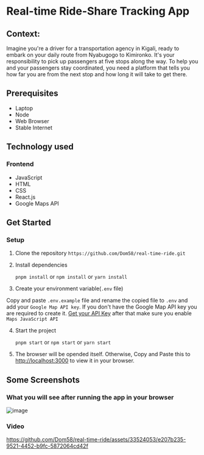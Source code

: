 # Real-time Ride-Share Tracking App

## Context:
Imagine you're a driver for a transportation agency in Kigali, ready to embark on your
daily route from Nyabugogo to Kimironko. It's your responsibility to pick up passengers at
five stops along the way. To help you and your passengers stay coordinated, you need a
platform that tells you how far you are from the next stop and how long it will take to get
there.

## Prerequisites
  * Laptop
  * Node
  * Web Browser
  * Stable Internet

## Technology used
### Frontend
  * JavaScript
  * HTML
  * CSS
  * React.js
  * Google Maps API

## Get Started

### Setup
  1. Clone the repository
     ```https://github.com/Dom58/real-time-ride.git```
     
  2. Install dependencies
  
     ```pnpm install``` or ```npm install``` or ```yarn install```
     
  3. Create your environment variable(``.env`` file) 

  Copy and paste `.env.example` file and rename the copied file to `.env` and add your ``Google Map API key``.
  If you don't have the Google Map API key you are required to create it. [Get your API Key](https://developers.google.com/maps/documentation/javascript/get-api-key) after that make sure you enable ``Maps JavaScript API``

  4. Start the project
  
     ```pnpm start``` or ```npm start``` or ```yarn start```

  5. The browser will be opended itself. 
  Otherwise, Copy and Paste this to [http://localhost:3000](http://localhost:3000) to view it in your browser.


## Some Screenshots
### What you will see after running the app in your browser
![image](https://github.com/Dom58/real-time-ride/assets/33524053/ef44ca3c-a170-4cbe-bf3d-b0df20a6af9b)

### Video
https://github.com/Dom58/real-time-ride/assets/33524053/e207b235-9521-4452-b9fc-5872064cd42f




